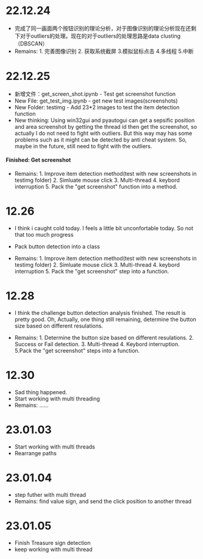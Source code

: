 # 22.12.24
 - 完成了同一画面两个按钮识别的理论分析，对于图像识别的理论分析现在还剩下对于outliers的处理。现在的对于outliers的处理思路是data clusting（DBSCAN）
 - Remains: 1. 完善图像识别 2. 获取系统截屏 3.模拟鼠标点击 4.多线程 5.中断

# 22.12.25
- 新增文件：get_screen_shot.ipynb - Test get screenshot function
- New File: get_test_img.ipynb - get new test images(screenshots)
- New Folder: testimg - Add 23*2 images to test the item detection function
- New thinking: Using win32gui and pyautogui can get a sepsific position and area screenshot by getting the thread id then get the screenshot, so actually I do not need to fight with outliers. But this way may has some problems such as it might can be detected by anti cheat system. So, maybe in the future, still need to fight with the outliers.
#### Finished: Get screenshot
- Remains: 1. Improve item detection method(test with new screenshots in testimg folder) 2. Simluate mouse click 3. Multi-thread 4. keybord interruption 5. Pack the "get screenshot" function into a method.

# 12.26
- I think i caught cold today. I feels a little bit unconfortable today. So not that too much progress
- Pack button detection into a class

- Remains: 1. Improve item detection method(test with new screenshots in testimg folder) 2. Simluate mouse click 3. Multi-thread 4. keybord interruption 5. Pack the "get screenshot" step into a function.

# 12.28
- I think the challenge button detection analysis finished. The result is pretty good. Oh, Actually, one thing still remaining, determine the button size based on different resulations.

- Remains: 1. Determine the button size based on different resulations. 2. Success or Fail detection. 3. Multi-thread 4. Keybord interruption. 5.Pack the "get screenshot" steps into a function.

# 12.30
 - Sad thing happened.
 - Start working with multi threading
 - Remains: ......

# 23.01.03
- Start working with multi threads
- Rearrange paths

# 23.01.04
- step futher with multi thread
- Remains: find value sign, and send the click position to another thread

# 23.01.05
- Finish Treasure sign detection
- keep working with multi thread